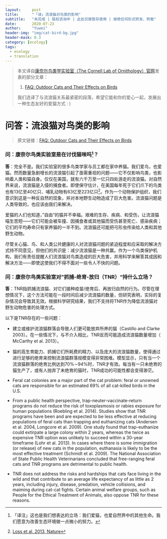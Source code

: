 ```yaml
---
layout:     post
title:      "「译」流浪猫对鸟类的影响"
subtitle: 	"未完成 | 版权咨询中 | 此处仅做暂存使用 | 谢绝任何形式转发、转载"
date:       2020-07-23
author:     "Yuwei"
header-img: "img/cat-bird-bg.jpg"
header-mask: 0.3
category: [ecology]
tags:
  - ecology
  - translation
---
```




> 本文译自[康奈尔鸟类学实验室（The Cornell Lab of Ornithology）官网](https://www.allaboutbirds.org/news/)发表的部分文章：
>
> 1. [FAQ: Outdoor Cats and Their Effects on Birds](https://www.allaboutbirds.org/news/faq-outdoor-cats-and-their-effects-on-birds/)
>
> 我们选译了与流浪猫关系最紧密的段落，希望它能和你的爱心一起，发展出一种生态友好的爱猫方式 : )
>



# 问答：流浪猫对鸟类的影响

> 原文链接：[FAQ: Outdoor Cats and Their Effects on Birds](https://www.allaboutbirds.org/news/faq-outdoor-cats-and-their-effects-on-birds/)

### 问：康奈尔鸟类实验室是在讨伐猫咪吗[^1]？

**答**：完全不是。我们实验室的很多鸟类学家与员工都在家中养猫。我们爱鸟，也爱猫。然而数量急剧增长的流浪猫引起了亟需重视的问题——它不仅影响鸟类，也影响着人类和猫自身。仅仅在美国，就有六千万至一亿只四处游走的流浪猫。对自然界来说，流浪猫是入侵的捕食者。即使保守估计，在美国每年死于它们爪下的鸟类也有13亿至40亿只、哺乳动物有63亿至223亿只[^2]。作为一个动物保护组织，我们意识到这是一种反自然的现象，并对本地野生动物造成了巨大危害。流浪猫问题是人类导致的，也应该由我们来解决。

爱猫的人们也知道，”自由“的猫并不幸福。艰难的生存、疾病、和受伤，让流浪猫喵生苦短——它们可能会被车撞、因捕食者或其他猫而受伤甚至死亡、感染疾病；它们的平均寿命只有家养猫的一半不到。流浪猫还可能把弓形虫传染给人类和其他野生动物。

尽管关心猫、鸟、和人类公共健康的人对流浪猫问题的紧迫程度和应采取的解决方式持不同意见，但他们的共识是：减少流浪猫是一种共赢。作为一个鸟类保护机构，我们有责任提醒人们流浪猫对鸟类造成的巨大危害，并用科学来解答其成因和解决方法——即使这使我们不得不面对一些令人不快的问题。



### 问：康奈尔鸟类实验室对”抓捕-绝育-放归（TNR）“持什么立场？

**答**：TNR指抓捕流浪猫、对它们接种疫苗/绝育后、再放归自然的行为。尽管在理想情况下，这个方法可能在一段时间后减少流浪猫的数量，但研究表明，实际的复杂情况会导致其无效。根据科学研究结果，我们不支持将TNR作为降低流浪猫对野生动物危害的处理方式。

以下是TNR存在的一些问题：

- 建立或维护流浪猫群落会导致人们更可能放弃所养的猫（Castillo and Clarke 2003）。在一些情况下，与不介入相比，TNR反而可能造成流浪猫数量增加（ McCarthy et al. 2013）。
- 猫的高生育能力、抓捕它们所耗费的精力、以及庞大的流浪猫数量，使得通过进行足够的绝育来控制流浪猫群落规模变得非常困难。模型显示，只有当一个流浪猫群落的绝育比例达到70%$\sim$94%时，TNR才有效。每当有一只未绝育的猫生产了，或有人抛弃了未绝育的猫时，TNR成功的可能性都会变得渺茫。

- Feral cat colonies are a major part of the cat problem: feral or  unowned cats are responsible for an estimated 69% of all cat-killed  birds in the U.S.
- From a public health perspective, trap-neuter-vaccinate-return  programs do not reduce the risk of toxoplasmosis or rabies exposure for  human populations (Roebling et al. 2014). Studies show that TNR programs have been and are expected to be less effective at reducing populations of feral cats than trapping and euthanizing cats (Andersen et al. 2004, Longcore et al. 2009). One study found that trap-euthanize could  extirpate a large colony within 2 years, whereas the twice as expensive  TNR option was unlikely to succeed within a 30-year timeframe (Lohr et  al. 2013). In cases where there is some immigration (or release) of new  cats in the population, euthanasia is likely to be the most effective  treatment (Schmidt et al. 2009). The National Association of State  Public Health Veterinarians concluded that free-ranging feral cats and  TNR programs are detrimental to public health.
- TNR does not address the risks and hardships that cats face living  in the wild and that contribute to an average life expectancy of as  little as 2 years, including injury, disease, predation, vehicle  collisions, and maiming during cat-cat fights. Certain animal welfare  groups, such as People for the Ethical Treatment of Animals, also oppose TNR for these reasons.





[^1]: 「译注」这也是我们想表达的立场：我们爱猫，也爱自然界中的其他生命。我们愿意为改善生态环境做一点微小的努力。

[^2]: [Loss et al. 2013, Nature](https://www.nature.com/articles/ncomms2380?WT.mc_id=FBK_NCOMMS#abstract)

